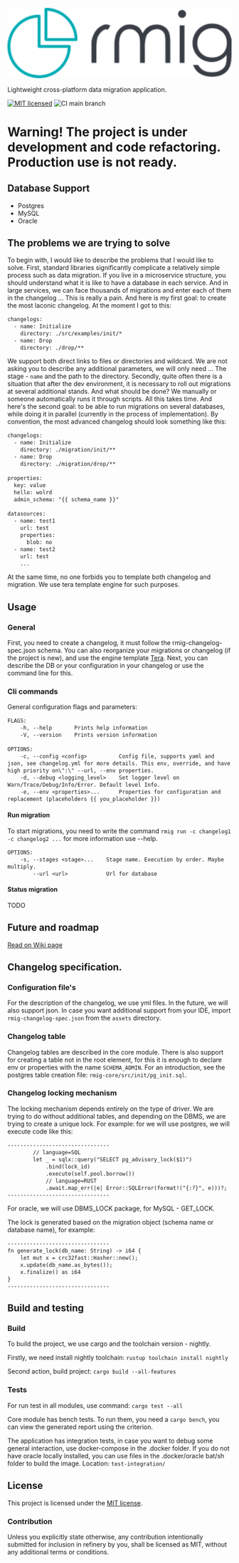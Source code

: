 ![Logo](assets/logo.svg)

Lightweight cross-platform data migration application.

[![MIT licensed][mit-badge]][mit-url]
![CI main branch][ci-main-badge]

[mit-badge]: https://img.shields.io/badge/license-MIT-blue.svg

[mit-url]: LICENSE

[ci-main-badge]: https://github.com/SinmoWay/rmig/actions/workflows/rmig-build-and-test.yml/badge.svg?branch=main

# Warning! The project is under development and code refactoring. Production use is not ready.

## Database Support

* Postgres
* MySQL
* Oracle

## The problems we are trying to solve
To begin with, I would like to describe the problems that I would like to solve.
First, standard libraries significantly complicate a relatively simple process such as data migration. If you live in a microservice structure, you should understand what it is like to have a database in each service. And in large services, we can face thousands of migrations and enter each of them in the changelog ... This is really a pain. And here is my first goal: to create the most laconic changelog. At the moment I got to this:
```
changelogs:
  - name: Initialize
    directory: ./src/examples/init/*
  - name: Drop
    directory: ./drop/**
```
We support both direct links to files or directories and wildcard. We are not asking you to describe any additional parameters, we will only need ... The stage - `name` and the path to the directory.
Secondly, quite often there is a situation that after the dev environment, it is necessary to roll out migrations at several additional stands. And what should be done? We manually or someone automatically runs it through scripts. All this takes time. And here's the second goal: to be able to run migrations on several databases, while doing it in parallel (currently in the process of implementation).
By convention, the most advanced changelog should look something like this:
```
changelogs:
  - name: Initialize
    directory: ./migration/init/**
  - name: Drop
    directory: ./migration/drop/**

properties:
  key: value
  hello: wolrd
  admin_schema: "{{ schema_name }}"

datasources:
  - name: test1
    url: test
    properties:
      blob: no
  - name: test2
    url: test
    ...
```
At the same time, no one forbids you to template both changelog and migration. We use tera template engine for such purposes.

## Usage

### General
First, you need to create a changelog, it must follow the rmig-changelog-spec.json schema. You can also reorganize your migrations or changelog (if the project is new), and use the engine template [Tera](https://github.com/Keats/tera).
Next, you can describe the DB or your configuration in your changelog or use the command line for this.

### Cli commands
General configuration flags and parameters:
```
FLAGS:
    -h, --help       Prints help information
    -V, --version    Prints version information

OPTIONS:
    -c, --config <config>          Config file, supports yaml and json, see changelog.yml for more details. This env, override, and have high priority on\":\" --url, --env properties.
    -d, --debug <logging_level>    Set logger level on Warn/Trace/Debug/Info/Error. Default level Info.
    -e, --env <properties>...      Properties for configuration and replacement (placeholders {{ you_placeholder }})
```

#### Run migration
To start migrations, you need to write the command `rmig run -с changelog1 -c changelog2 ...` for more information use --help.
```
OPTIONS:
    -s, --stages <stage>...    Stage name. Execution by order. Maybe multiply.
        --url <url>            Url for database
```

#### Status migration
TODO

## Future and roadmap

[Read on Wiki page](https://github.com/SinmoWay/rmig/wiki/Roadmap#release-100)

## Changelog specification.

### Configuration file's

For the description of the changelog, we use yml files. In the future, we will also support json. In case you want additional support from your IDE, import `rmig-changelog-spec.json` from the `assets` directory.

### Changelog table

Changelog tables are described in the core module. There is also support for creating a table not in the root element, for this it is enough to declare env or properties with the name `SCHEMA_ADMIN`. For an introduction, see the postgres table creation file: `rmig-core/src/init/pg_init.sql`.

### Сhangelog locking mechanism 

The locking mechanism depends entirely on the type of driver. We are trying to do without additional tables, and depending on the DBMS, we are trying to create a unique lock. For example: for we will use postgres, we will execute code like this:
```
--------------------------------
        // language=SQL
        let _ = sqlx::query("SELECT pg_advisory_lock($1)")
            .bind(lock_id)
            .execute(self.pool.borrow())
            // language=RUST
            .await.map_err(|e| Error::SQLError(format!("{:?}", e)))?;
--------------------------------            
```
For oracle, we will use DBMS_LOCK package, for MySQL - GET_LOCK.


The lock is generated based on the migration object (schema name or database name), for example:
```
--------------------------------
fn generate_lock(db_name: String) -> i64 {
    let mut x = crc32fast::Hasher::new();
    x.update(db_name.as_bytes());
    x.finalize() as i64
}
--------------------------------
```

## Build and testing

### Build

To build the project, we use cargo and the toolchain version - nightly.

Firstly, we need install nightly toolchain:
``
rustup toolchain install nightly
``

Second action, build project:
``
cargo build --all-features
``

### Tests

For run test in all modules, use command:
``
cargo test --all
``

Core module has bench tests. To run them, you need a ``` cargo bench ```, you can view the generated report using the criterion.

The application has integration tests, in case you want to debug some general interaction, use docker-compose in the .docker folder. If you do not have oracle locally installed, you can use files in the .docker/oracle bat/sh folder to build the image.
Location: `test-integration/`

## License

This project is licensed under the [MIT license](LICENSE).

### Contribution

Unless you explicitly state otherwise, any contribution intentionally submitted for inclusion in refinery by you, shall
be licensed as MIT, without any additional terms or conditions.